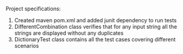 Project specifications:
1. Created maven pom.xml and added junit dependency to run tests
2. DifferentCombination class verifies that for any input string
   all the strings are displayed without any duplicates
3. DictionaryTest class contains all the test cases covering different scenarios
